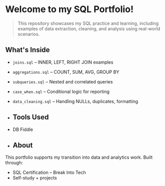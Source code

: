 # Welcome to my SQL Portfolio!

> This repository showcases my SQL practice and learning, including examples of data extraction, cleaning, and analysis using real-world scenarios.

## What's Inside
- `joins.sql` – INNER, LEFT, RIGHT JOIN examples
- `aggregations.sql` – COUNT, SUM, AVG, GROUP BY
- `subqueries.sql` – Nested and correlated queries
- `case_when.sql` – Conditional logic for reporting
- `data_cleaning.sql` – Handling NULLs, duplicates, formatting

- ## Tools Used
- DB Fiddle

- ## About
This portfolio supports my transition into data and analytics work. Built through:
- SQL Certification – Break Into Tech
- Self-study + projects
